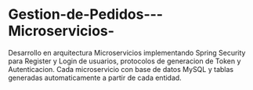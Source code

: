 # Gestion-de-Pedidos---Microservicios-
Desarrollo en arquitectura Microservicios implementando Spring Security para Register y Login de usuarios, protocolos de generacion de Token y Autenticacion. Cada microservicio con base de datos MySQL y tablas generadas automaticamente a partir de cada entidad. 
